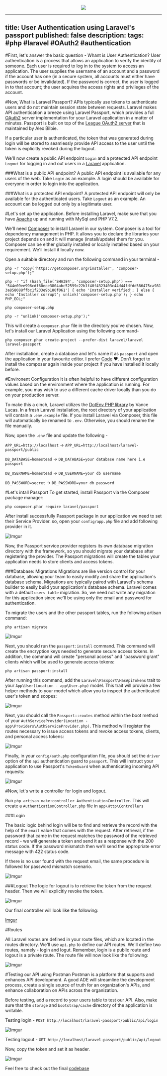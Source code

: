 <p align="center"><img src="https://laravel.com/assets/img/components/logo-laravel.svg"></p>

---
title: User Authentication using Laravel's passport
published: false
description: 
tags: #php #laravel #OAuth2 #authentication
---
#First, let's answer the basic question - Whant is User Authentication?
User authentication is a process that allows an application to verify the identity of someone. Each user is required to log in to the system to access an application. The user supplies the username of an account and a password if the account has one (in a secure system, all accounts must either have passwords or be invalidated). If the password is correct, the user is logged in to that account; the user acquires the access rights and privileges of the account.

#Now, What is Laravel Passport?
APIs typically use tokens to authenticate users and do not maintain session state between requests. Laravel makes API authentication a breeze using Laravel Passport, which provides a full [OAuth2](https://oauth.net/2/) server implementation for your Laravel application in a matter of minutes. Passport is built on top of the [League OAuth2 server](https://github.com/thephpleague/oauth2-server) that is maintained by Alex Bilbie.

If a particular user is authenticated, the token that was generated during login will be stored to seamlessly provide API access to the user until the token is explicitly revoked during the logout.

We'll now create a public API endpoint `Login` and a protected API endpoint `Logout` for logging in and out users in a [Laravel](https://laravel.com) application.

###What is a public API endpoint?
A public API endpoint is available for any users of the web. Take `Login` as an example. A login should be available for everyone in order to login into the application.

###What is a protected API endpoint?
A protected API endpoint will only be available for the authenticated users. Take `Logout` as an example. An account can be logged out only by a legitimate user.

#Let's set up the application.
Before installing Laravel, make sure that you have [Apache](https://httpd.apache.org/) up and running with MySql and PHP V7.2.

We'll need [Composer](https://getcomposer.org) to install Laravel in our system. Composer is a tool for dependency management in PHP. It allows you to declare the libraries your project depends on and it will manage (install/update) them for you.
Composer can be either globally installed or locally installed based on your requirement. We'll install it locally now.

Open a suitable directory and run the following command in your terminal - 

`php -r "copy('https://getcomposer.org/installer', 'composer-setup.php');"`

`php -r "if (hash_file('SHA384', 'composer-setup.php') === '544e09ee996cdf60ece3804abc52599c22b1f40f4323403c44d44fdfdd586475ca9813a858088ffbc1f233e9b180f061') { echo 'Installer verified'; } else { echo 'Installer corrupt'; unlink('composer-setup.php'); } echo PHP_EOL;"`

`php composer-setup.php`

`php -r "unlink('composer-setup.php');"`

This will create a `composer.phar` file in the directory you've chosen. Now, let's install our Laravel Application using the following command-

`php composer.phar create-project --prefer-dist laravel/laravel laravel-passport`

After installation, create a database and let's name it as `passport` and open the application in your favourite editor. I prefer [Code](https://code.visualstudio.com/) ❤️. Don't forget to install the composer again inside your project if you have installed it locally before.

#Environent Configuration
It is often helpful to have different configuration values based on the environment where the application is running. For example, you may wish to use a different cache driver locally than you do on your production server.

To make this a cinch, Laravel utilizes the [DotEnv PHP library](https://github.com/vlucas/phpdotenv) by Vance Lucas. In a fresh Laravel installation, the root directory of your application will contain a `.env.example` file. If you install Laravel via Composer, this file will automatically be renamed to `.env`. Otherwise, you should rename the file manually.

Now, open the `.env` file and update the following -

`APP_URL=http://localhost` -> `APP_URL=http://localhost/laravel-passport/public`

`DB_DATABASE=homestead` -> `DB_DATABASE=your database name here i.e passport`

`DB_USERNAME=homestead` -> `DB_USERNAME=your db username`

`DB_PASSWORD=secret` -> `DB_PASSWORD=your db password`

#Let's intall Passport
To get started, install Passport via the Composer package manager:

`php composer.phar require laravel/passport`

After install successfully Passport package in our application we need to set their Service Provider. so, open your `config/app.php` file and add following provider in it.

![Imgur](https://i.imgur.com/2KhTSZS.png)

Now, the Passport service provider registers its own database migration directory with the framework, so you should migrate your database after registering the provider. The Passport migrations will create the tables your application needs to store clients and access tokens. 

###Database: Migrations
Migrations are like version control for your database, allowing your team to easily modify and share the application's database schema. Migrations are typically paired with Laravel's schema builder to easily build your application's database schema. Laravel comes with a default `users table` migration. So, we need not write any migration for this application since we'll be using only the email and password for authentication.

To migrate the users and the other passport tables, run the following artisan command:

`php artisan migrate`

![Imgur](https://i.imgur.com/yKmo2Qx.png)

Next, you should run the `passport:install` command. This command will create the encryption keys needed to generate secure access tokens. In addition, the command will create "personal access" and "password grant" clients which will be used to generate access tokens:

`php artisan passport:install`

After running this command, add the `Laravel\Passport\HasApiTokens` trait to your `App\User(Location - app\User.php)` model. This trait will provide a few helper methods to your model which allow you to inspect the authenticated user's token and scopes:

![Imgur](https://i.imgur.com/8mlxf5c.png)

Next, you should call the `Passport::routes` method within the boot method of your `AuthServiceProvider(Location - app\Providers\AuthServiceProvider.php)`. This method will register the routes necessary to issue access tokens and revoke access tokens, clients, and personal access tokens:

![Imgur](https://i.imgur.com/wt89LNw.png)

Finally, in your `config/auth.php` configuration file, you should set the `driver` option of the `api` authentication guard to `passport`. This will instruct your application to use Passport's `TokenGuard` when authenticating incoming API requests:

![Imgur](https://i.imgur.com/DXfBaBw.png)

#Now, let's write a controller for login and logout.

Run `php artisan make:controller AuthenticationController`. This will create a `AuthenticationController.php` file in `app\Http\Controllers`

###Login

The basic logic behind login will be to find and retrieve the record with the help of the `email` value that comes with the request. After retrieval, if the password that came in the request matches the password of the retrieved record - we will generate a token and send it as a response with the 200 status code. If the password mismatch then we'll send the appropriate error message with 422 status code.

If there is no user found with the request email, the same procedure is followed for password mismatch scenario.

![Imgur](https://i.imgur.com/WVgHLqc.png) 

###Logout
The logic for logout is to retrieve the token from the request header. Then we will explicitly revoke the token.

![Imgur](https://i.imgur.com/e0yd7gx.png)

Our final controller will look like the following:

[Imgur](https://i.imgur.com/2N4WqUi.png)

#Routes

All Laravel routes are defined in your route files, which are located in the routes directory. We'll use `api.php` to define our API routes. We'll define two routes, namely - login and logut. Remember, login is a public route and logout is a private route. The route file will now look like the following:

![Imgur](https://i.imgur.com/DwlwAHZ.png)

#Testing our API using Postman
Postman is a platform that supports and enhances API development. A good ADE will streamline the development process, create a single source of truth for an organization's APIs, and enhance collaboration on APIs across the organization.

Before testing, add a record to your users table to test our API. Also, make sure that the `storage` and `bootstrap/cache` directory of the application is writable.

Testing login - `POST http://localhost/laravel-passport/public/api/login`

![Imgur](https://i.imgur.com/I92bb1j.png)

Testing logout - `GET http://localhost/laravel-passport/public/api/logout`

Now, copy the token and set it as header.

![Imgur](https://i.imgur.com/OWvcQyn.png)

Feel free to check out the final [codebase]()
